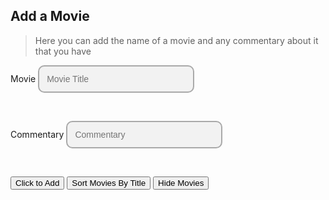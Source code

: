 ## Add a Movie
> Here you can add the name of a movie and any commentary about it that you have

<body>
<style>
custom-field input {
  border: 2px solid darkgrey;
  -webkit-appearance: none;
  -ms-appearance: none;
  -moz-appearance: none;
  appearance: none;
  background: #f2f2f2;
  padding: 12px;
  border-radius: 10px;
  width: 250px;
  font-size: 14px;
}
</style>
<style>
.center {
  margin: auto;
  width: 60%;
  border: 3px solid  #FFD133;
  padding: 10px;
}
.sortTitle {
  margin: auto;
  color: white;
  border: 3px solid  #FFC133;
  padding: 12px;
  margin-top: 30px;
  margin-bottom: 30px;
}
.movieBody {
  margin: auto;
  color: white;
  border: 3px solid  #FFC133;
  padding: 12px;
  width: 1000px;
  background: #f2f2f2;
}
</style>
<form>
    <custom-field class="formBox">
        <label for="ftitle">Movie</label>
        <input type="text" id="ftitle" placeholder="Movie Title"/>
    </custom-field>
    <p>&nbsp;&nbsp;&nbsp;&nbsp;&nbsp;</p>
    <custom-field class="formBox">
        <label for="commentary">Commentary</label>
        <input type="text" id="commentary" placeholder="Commentary"/>
    </custom-field>
    <p>&nbsp;&nbsp;&nbsp;&nbsp;&nbsp;</p>
    <custom-field class="formBox">
        <button id="btn">Click to Add</button>
    </custom-field>
    <button onclick="logSort()">Sort Movies By Title</button>
    <button onclick="hideMovies()">Hide Movies</button>
</form>
<script>
    let movies = [];
    // example {id:1592304983049, title: 'Avengers: Endgame', commentary: 'good action scenes.'}
    const addMovie = (ev)=>{
        ev.preventDefault();  //stops the form submitting automatically
        create_movie()
        let movie = {
            DateID: Date.now(),
            ftitle: document.getElementById('ftitle').value,
            commentary: document.getElementById('commentary').value
        }
        movies.push(movie);
        document.forms[0].reset(); // to clear the form for the next entries
        console.warn('added' , {movies} ); // displays array in the console
        //saving to localStorage
        localStorage.setItem('MyMovieList', JSON.stringify(movies) );
        Addmovie()
    }
    document.addEventListener('DOMContentLoaded', ()=>{
        document.getElementById('btn').addEventListener('click', addMovie);
    });
    function Addmovie() {
        var movieindex = movies.length - 1;
        console.log(movies[movieindex].ftitle);
        const newDiv = document.createElement("div");
        newDiv.innerText = "Movie: " + movies[movieindex].ftitle + "\nComments: " + movies[movieindex].commentary
        bodyDiv.appendChild(newDiv)
    }
    const newTitle = document.createElement("H1");
    newTitle.innerText = '\xa0\xa0' + "Displayed below are your movies and commentary"
    document.body.appendChild(newTitle)
    // Creating Body
    var bodyDiv = document.createElement("div");
    document.body.appendChild(bodyDiv);
    bodyDiv.classList.add('movieBody');
    //Displaying Movies
    for (var i=0;i<movies.length;i+=1) {
        console.log(movies[i].ftitle); // shows each movie displayed in console
        const newDiv = document.createElement("div");
        newDiv.innerText = "Movie: " + movies[i].ftitle + "\nComments: " + movies[i].commentary
        bodyDiv.appendChild(newDiv)
    }
    function sortMovies(array, key) {
            event.preventDefault();
            return array.sort((a, b) => {
              const movieA = a[key].toUpperCase();
              const movieB = b[key].toUpperCase();
              if (movieA < movieB) {
                return -1;
              }
              if (movieA > movieB) {
                return 1;
              }
              return 0;
            });
          }      
          function logSort() {
            event.preventDefault();    
            // Sort the array of dictionaries by the 'ftitle' 
            var sortedData = sortMovies(movies, 'ftitle');        
            // Display the sorted data in the console
            console.log(sortedData);  
            const titleDiv = document.createElement("div");
                titleDiv.classList.add('sortTitle'); 
                titleDiv.innerText = "Sorted Movies Displayed Below:"
                bodyDiv.appendChild(titleDiv);
            for (var i=0;i<movies.length;i+=1) {
                  console.log(movies[i].ftitle); // shows each movie displayed in console
                const sortDiv = document.createElement("div");
                sortDiv.innerText = "Movie: " + movies[i].ftitle + "\nComments: " + movies[i].commentary
                bodyDiv.appendChild(sortDiv)
              }
            }
        function removeAllChildNodes(parent) {
         event.preventDefault()
         while (parent.firstChild) {
            parent.removeChild(parent.firstChild);
         }
        }
        function hideMovies() {
          event.preventDefault()
          removeAllChildNodes(bodyDiv)
          console.log(movies)
        }
</script>
<script>
    const url = "http://kkcbal.duckdns.org/api/movies" //replace with api link
    const create_fetch = url + '/create';
    const read_fetch = url + '/';
    read_movie()
    //
    function read_movie() {
        // prepare fetch options
        const read_options = {
            method: 'GET', // *GET, POST, PUT, DELETE, etc.
            mode: 'cors', // no-cors, *cors, same-origin
            cache: 'default', // *default, no-cache, reload, force-cache, only-if-cached
            credentials: 'omit', // include, *same-origin, omit
            headers: {
                'Content-Type': 'application/json'
            },
        };
        // fetch the data from API
        fetch(read_fetch, read_options)
            // response is a RESTful "promise" on any successful fetch
            .then(response => {
            // check for response errors
                if (response.status !== 200) {
                    const errorMsg = 'Database read error: ' + response.status;
                    console.log(errorMsg);
                    newDiv.innerHTML = errorMsg;
                    bodyDiv.appendChild(newDiv)
                    return;
                }
            // valid response will have json data
                response.json().then(data => {
                    console.log(data);
                    //data.sort(function(a, b){return a.time - b.time})
                    //console.log(data);
                    for (let row in data) {
                        console.log(data[row]);
                        movies.push(data[row])
                        add_row(data[row]);
                    }
                })
            })
        // catch fetch errors (ie ACCESS to server blocked)
            .catch(err => {
                console.error(err);
                const newDiv = document.createElement("div");
                newDiv.innerHTML = err;
                bodyDiv.appendChild(newDiv)
            });
    }
    //
    function add_row(data) {
        const newDiv = document.createElement("div");
        // obtain data that is specific to the API
        newDiv.innerHTML = "Movie: " + data.ftitle + "<br>Comments: " + data.commentary
        // add HTML to container
        bodyDiv.appendChild(newDiv)
    }
    //
    function create_movie(){
        const body = {
            DateID: Date.now(),
            ftitle: document.getElementById('ftitle').value,
            commentary: document.getElementById("commentary").value
        };
        const requestOptions = {
            method: 'POST',
            body: JSON.stringify(body),
            headers: {
                "content-type": "application/json",
                'Authorization': 'Bearer my-token',
            },
        };
        // URL for Create API
        // Fetch API call to the database to create a new user
        fetch(create_fetch, requestOptions)
            .then(response => {
            // trap error response from Web API
                if (response.status !== 200) {
                    const errorMsg = 'Database create error: ' + response.status;
                    console.log(errorMsg);
                    newDiv.innerHTML = errorMsg;
                    bodyDiv.appendChild(newDiv)
                    return;
                }
            // response contains valid result
                response.json().then(data => {
                    console.log(data);
                    //add a table row for the new/created userid
                    add_row(data);
                })
            })
    }
</script>
</body>